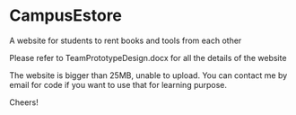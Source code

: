 # CampusEstore
A website for students to rent books and tools from each other

Please refer to TeamPrototypeDesign.docx for all the details of the website


The website is bigger than 25MB, unable to upload. You can contact me by email for code if you want to use that for learning purpose.<br>

Cheers!
